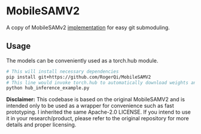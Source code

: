 # MobileSAMV2

A copy of MobileSAMv2 [implementation](https://github.com/ChaoningZhang/MobileSAM/tree/c12dd83cbe26dffdcc6a0f9e7be2f6fb024df0ed/MobileSAMv2) for easy git submoduling.

## Usage

The models can be conveniently used as a torch.hub module.

```bash
# This will install necessary dependencies
pip install git+https://github.com/RogerQi/MobileSAMV2
# This line would invoke torch.hub to automatically download weights and stuff
python hub_inference_example.py
```

**Disclaimer:** This codebase is based on the original MobileSAMV2 and is intended only to be used as a wrapper for convenience such as fast prototyping. I inherited the same Apache-2.0 LICENSE. If you intend to use it in your research/product, please refer to the original repository for more details and proper licensing.
